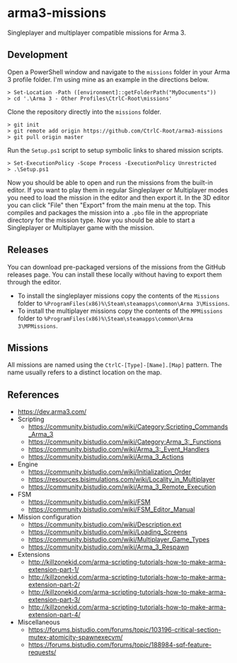 # arma3-missions

Singleplayer and multiplayer compatible missions for Arma 3.

## Development

Open a PowerShell window and navigate to the `missions` folder in your Arma 3
profile folder. I'm using mine as an example in the directions below.

```
> Set-Location -Path ([environment]::getFolderPath("MyDocuments"))
> cd '.\Arma 3 - Other Profiles\CtrlC-Root\missions'
```

Clone the repository directly into the `missions` folder.

```
> git init
> git remote add origin https://github.com/CtrlC-Root/arma3-missions
> git pull origin master
```

Run the `Setup.ps1` script to setup symbolic links to shared mission scripts.

```
> Set-ExecutionPolicy -Scope Process -ExecutionPolicy Unrestricted
> .\Setup.ps1
```

Now you should be able to open and run the missions from the built-in editor.
If you want to play them in regular Singleplayer or Multiplayer modes you need
to load the mission in the editor and then export it. In the 3D editor you
can click "File" then "Export" from the main menu at the top. This compiles and
packages the mission into a `.pbo` file in the appropriate directory for the
mission type. Now you should be able to start a Singleplayer or Multiplayer
game with the mission.

## Releases

You can download pre-packaged versions of the missions from the GitHub releases
page. You can install these locally without having to export them through
the editor.

* To install the singleplayer missions copy the contents of the `Missions`
  folder to `%ProgramFiles(x86)%\Steam\steamapps\common\Arma 3\Missions`.
* To install the multiplayer missions copy the contents of the `MPMissions`
  folder to `%ProgramFiles(x86)%\Steam\steamapps\common\Arma 3\MPMissions`.

## Missions

All missions are named using the `CtrlC-[Type]-[Name].[Map]` pattern. The name
usually refers to a distinct location on the map.

## References

* https://dev.arma3.com/
* Scripting
  * https://community.bistudio.com/wiki/Category:Scripting_Commands_Arma_3
  * https://community.bistudio.com/wiki/Category:Arma_3:_Functions
  * https://community.bistudio.com/wiki/Arma_3:_Event_Handlers
  * https://community.bistudio.com/wiki/Arma_3_Actions
* Engine
  * https://community.bistudio.com/wiki/Initialization_Order
  * https://resources.bisimulations.com/wiki/Locality_in_Multiplayer
  * https://community.bistudio.com/wiki/Arma_3_Remote_Execution
* FSM
  * https://community.bistudio.com/wiki/FSM
  * https://community.bistudio.com/wiki/FSM_Editor_Manual
* Mission configuration
  * https://community.bistudio.com/wiki/Description.ext
  * https://community.bistudio.com/wiki/Loading_Screens
  * https://community.bistudio.com/wiki/Multiplayer_Game_Types
  * https://community.bistudio.com/wiki/Arma_3_Respawn
* Extensions
  * http://killzonekid.com/arma-scripting-tutorials-how-to-make-arma-extension-part-1/
  * http://killzonekid.com/arma-scripting-tutorials-how-to-make-arma-extension-part-2/
  * http://killzonekid.com/arma-scripting-tutorials-how-to-make-arma-extension-part-3/
  * http://killzonekid.com/arma-scripting-tutorials-how-to-make-arma-extension-part-4/
* Miscellaneous
  * https://forums.bistudio.com/forums/topic/103196-critical-section-mutex-atomicity-spawnexecvm/
  * https://forums.bistudio.com/forums/topic/188984-sqf-feature-requests/
